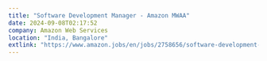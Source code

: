 ```yaml
---
title: "Software Development Manager - Amazon MWAA"
date: 2024-09-08T02:17:52
company: Amazon Web Services
location: "India, Bangalore"
extlink: "https://www.amazon.jobs/en/jobs/2758656/software-development-manager-amazon-mwaa-amazon-mwaa?no_int_redir=1"
---
```

